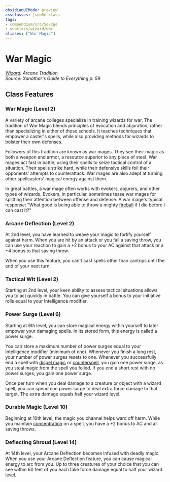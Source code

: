 ```yaml
---
obsidianUIMode: preview
cssclasses: json5e-class
tags:
- compendium/src/5e/xge
- subclass/wizard/war
aliases: ["War Magic"]
---
```

# War Magic
*[Wizard](wizard.md): Arcane Tradition*  
*Source: Xanathar's Guide to Everything p. 59*  


## Class Features

### War Magic (Level 2)

A variety of arcane colleges specialize in training wizards for war. The tradition of War Magic blends principles of evocation and abjuration, rather than specializing in either of those schools. It teaches techniques that empower a caster's spells, while also providing methods for wizards to bolster their own defenses.

Followers of this tradition are known as war mages. They see their magic as both a weapon and armor, a resource superior to any piece of steel. War mages act fast in battle, using their spells to seize tactical control of a situation. Their spells strike hard, while their defensive skills foil their opponents' attempts to counterattack. War mages are also adept at turning other spellcasters' magical energy against them.

In great battles, a war mage often works with evokers, abjurers, and other types of wizards. Evokers, in particular, sometimes tease war mages for splitting their attention between offense and defense. A war mage's typical response: "What good is being able to throw a mighty [fireball](compendium/spells/fireball.md) if I die before I can cast it?"

### Arcane Deflection (Level 2)

At 2nd level, you have learned to weave your magic to fortify yourself against harm. When you are hit by an attack or you fail a saving throw, you can use your reaction to gain a +2 bonus to your AC against that attack or a +4 bonus to that saving throw.

When you use this feature, you can't cast spells other than cantrips until the end of your next turn.

### Tactical Wit (Level 2)

Starting at 2nd level, your keen ability to assess tactical situations allows you to act quickly in battle. You can give yourself a bonus to your initiative rolls equal to your Intelligence modifier.

### Power Surge (Level 6)

Starting at 6th level, you can store magical energy within yourself to later empower your damaging spells. In its stored form, this energy is called a power surge.

You can store a maximum number of power surges equal to your Intelligence modifier (minimum of one). Whenever you finish a long rest, your number of power surges resets to one. Whenever you successfully end a spell with [dispel magic](compendium/spells/dispel-magic.md) or [counterspell](compendium/spells/counterspell.md), you gain one power surge, as you steal magic from the spell you foiled. If you end a short rest with no power surges, you gain one power surge.

Once per turn when you deal damage to a creature or object with a wizard spell, you can spend one power surge to deal extra force damage to that target. The extra damage equals half your wizard level.

### Durable Magic (Level 10)

Beginning at 10th level, the magic you channel helps ward off harm. While you maintain [concentration](rules/conditions.md#concentration) on a spell, you have a +2 bonus to AC and all saving throws.

### Deflecting Shroud (Level 14)

At 14th level, your Arcane Deflection becomes infused with deadly magic. When you use your Arcane Deflection feature, you can cause magical energy to arc from you. Up to three creatures of your choice that you can see within 60 feet of you each take force damage equal to half your wizard level.